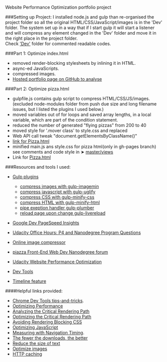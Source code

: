 Website Performance Optimization portfolio project

###Setting up Project:
   I installed node.js and gulp than re-organised the project folder so all the original HTML/CSS/JavaScript/images is in the 'Dev' folder. The system set up in a way that if I start gulp it will start a listener and will compress any element changed in the 'Dev' folder and move it in the right place in the project folder. <br/>Check ['Dev'](https://github.com/DevRob/Udacity-WebDev-project4/tree/master/Dev) folder for commented readable codes.

###Part 1: Optimize index.html

* removed render-blocking stylesheets by inlining it in HTML.
* async-ed JavaScripts.
* compressed images.
* [Hosted portfolio page on GitHub to analyse](http://devrob.github.io/Udacity-WebDev-project4)

###Part 2: Optimize pizza.html

* gulpfile.js contains gulp script to compress HTML/CSS/JS/images. (excluded node-modules folder from push due size and long filename issues, but I listed the plugins I used below.)
* moved variables out of for loops and saved array lengths, in a local variable, which are part of the condition statement.
* reduced the number of generated "flying pizzas" from 200 to 40
* moved style for '.mover class' to style.css and replaced
* Web API call tweak "document.getElementsByClassName()"
* [link for Pizza.html](http://devrob.github.io/Udacity-WebDev-project4/pizza.html)
* minified main.js ans style.css for pizza html(only in gh-pages branch)<br/>see comments and code style in ➤ [master/views](https://github.com/DevRob/Udacity-WebDev-project4/tree/master/views)
* Link for [Pizza.html](http://devrob.github.io/Udacity-WebDev-project4/views/pizza.html)

###Resources and tools I used:

* [Gulp plugins](http://gulpjs.com/plugins/)
    * [compress images with gulp-imagemin](https://www.npmjs.com/package/gulp-imagemin)
    * [compress javascript with gulp-uglify](https://www.npmjs.com/package/gulp-uglify/)
    * [compress CSS with gulp-minify-css](https://www.npmjs.com/package/gulp-minify-css)
    * [compress HTML with gulp-minify-html](https://www.npmjs.com/package/gulp-minify-html)
    * [pipe exeption handler gulp-plumber](https://www.npmjs.com/package/gulp-plumber)
    * [reload page upon change gulp-livereload](https://www.npmjs.com/package/gulp-livereload)

* [Google Dev PageSpeed Insights](https://developers.google.com/speed/pagespeed/insights)
* [Udacity Office Hours: P4 and Nanodegree Program Questions](https://plus.google.com/u/0/events/comnga3cdvrpkjm7dvb4l71ph2o)
* [Online image compressor](http://compresspng.com)
* [piazza Front-End Web Dev Nanodegree forum](https://piazza.com/class/i36sqlrb9xu332)
* [Udacity  Website Performance Optimization](https://www.youtube.com/watch?v=GNAENzKdciQ&list=PLAwxTw4SYaPmKmNX-INgcxQWf30KuWa_A)
* [Dev Tools](https://developer.chrome.com/devtools/docs/rendering-settings)
* [Timeline feature](https://developer.chrome.com/devtools/docs/timeline)


####Helpful links provided:
* [Chrome Dev Tools tips-and-tricks](https://developer.chrome.com/devtools/docs/tips-and-tricks).
* [Optimizing Performance](https://developers.google.com/web/fundamentals/performance/ "web performance")
* [Analyzing the Critical Rendering Path](https://developers.google.com/web/fundamentals/performance/critical-rendering-path/analyzing-crp.html "analyzing crp")
* [Optimizing the Critical Rendering Path](https://developers.google.com/web/fundamentals/performance/critical-rendering-path/optimizing-critical-rendering-path.html "optimize the crp!")
* [Avoiding Rendering Blocking CSS](https://developers.google.com/web/fundamentals/performance/critical-rendering-path/render-blocking-css.html "render blocking css")
* [Optimizing JavaScript](https://developers.google.com/web/fundamentals/performance/critical-rendering-path/adding-interactivity-with-javascript.html "javascript")
* [Measuring with Navigation Timing](https://developers.google.com/web/fundamentals/performance/critical-rendering-path/measure-crp.html "nav timing api").
* <a href="https://developers.google.com/web/fundamentals/performance/optimizing-content-efficiency/eliminate-downloads.html">The fewer the downloads, the better</a>
* <a href="https://developers.google.com/web/fundamentals/performance/optimizing-content-efficiency/optimize-encoding-and-transfer.html">Reduce the size of text</a>
* <a href="https://developers.google.com/web/fundamentals/performance/optimizing-content-efficiency/image-optimization.html">Optimize images</a>
* <a href="https://developers.google.com/web/fundamentals/performance/optimizing-content-efficiency/http-caching.html">HTTP caching</a>
